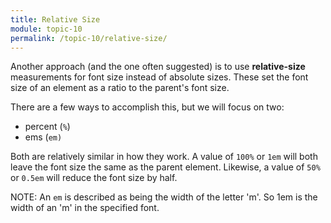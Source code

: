 ```yaml
---
title: Relative Size
module: topic-10
permalink: /topic-10/relative-size/
---
```


<div class="divider-heading"></div>

Another approach (and the one often suggested) is to use **relative-size** measurements for font size instead of absolute sizes. These set the font size of an element as a ratio to the parent's font size.

There are a few ways to accomplish this, but we will focus on two:

- percent (`%`)
- ems (`em)`

Both are relatively similar in how they work. A value of `100%` or `1em` will both leave the font size the same as the parent element. Likewise, a value of `50%` or `0.5em` will reduce the font size by half.

<span class="label label-info">NOTE:</span> An `em` is described as being the width of the letter 'm'. So 1em is the width of an 'm' in the specified font.

<div class="codepen-embed">
  <p data-height="600" data-theme-id="30567" data-slug-hash="xxOgQoP" data-default-tab="css,result" data-user="retrog4m3r" data-embed-version="2" data-pen-title="Font Size, Pt. 2" class="codepen"></p>
</div>
